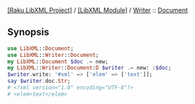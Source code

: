 [[Raku LibXML Project]](https://libxml-raku.github.io)
 / [[LibXML Module]](https://libxml-raku.github.io/LibXML-raku)
 / [Writer](https://libxml-raku.github.io/LibXML-raku/Writer)
 :: [Document](https://libxml-raku.github.io/LibXML-raku/Writer/Document)

Synopsis
--------

```raku
use LibXML::Document;
use LibXML::Writer::Document;
my LibXML::Document $doc .= new;
my LibXML::Writer::Document:D $writer .= new: :$doc;
$writer.write: '#xml' => ['elem' => ['text']];
say $writer.doc.Str;
# <?xml version="1.0" encoding="UTF-8"?>
# <elem>text</elem>
```

